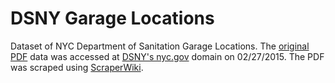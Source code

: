 # DSNY Garage Locations
Dataset of NYC Department of Sanitation Garage Locations. The [original PDF](http://www1.nyc.gov/assets/dsny/downloads/pdf/operations/dsny_garage_locations.pdf) data was accessed at [DSNY's nyc.gov](http://www1.nyc.gov/site/dsny/about/inside-dsny.page) domain on 02/27/2015. The PDF was scraped using [ScraperWiki](https://scraperwiki.com/).
